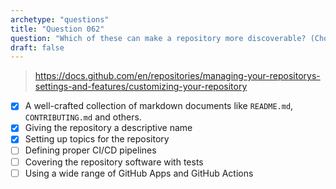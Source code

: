 ```yaml
---
archetype: "questions"
title: "Question 062"
question: "Which of these can make a repository more discoverable? (Choose three.)"
draft: false
---
```



> https://docs.github.com/en/repositories/managing-your-repositorys-settings-and-features/customizing-your-repository
- [x] A well-crafted collection of markdown documents like `README.md`, `CONTRIBUTING.md` and others.
- [x] Giving the repository a descriptive name
- [x] Setting up topics for the repository
- [ ] Defining proper CI/CD pipelines
- [ ] Covering the repository software with tests
- [ ] Using a wide range of GitHub Apps and GitHub Actions
